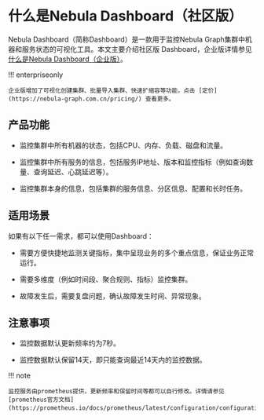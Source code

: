 # 什么是Nebula Dashboard（社区版）

Nebula Dashboard（简称Dashboard）是一款用于监控Nebula Graph集群中机器和服务状态的可视化工具。本文主要介绍社区版 Dashboard，企业版详情参见 [什么是Nebula Dashboard（企业版）](../nebula-dashboard-ent/what-is-dashboard-ent.md)。

!!! enterpriseonly

    企业版增加了可视化创建集群、批量导入集群、快速扩缩容等功能，点击 [定价](https://nebula-graph.com.cn/pricing/) 查看更多。

## 产品功能

- 监控集群中所有机器的状态，包括CPU、内存、负载、磁盘和流量。

- 监控集群中所有服务的信息，包括服务IP地址、版本和监控指标（例如查询数量、查询延迟、心跳延迟等）。
  
- 监控集群本身的信息，包括集群的服务信息、分区信息、配置和长时任务。

## 适用场景

如果有以下任一需求，都可以使用Dashboard：

- 需要方便快捷地监测关键指标，集中呈现业务的多个重点信息，保证业务正常运行。

- 需要多维度（例如时间段、聚合规则、指标）监控集群。

- 故障发生后，需要复盘问题，确认故障发生时间、异常现象。

## 注意事项

- 监控数据默认更新频率约为7秒。

- 监控数据默认保留14天，即只能查询最近14天内的监控数据。

!!! note

    监控服务由prometheus提供，更新频率和保留时间等都可以自行修改。详情请参见[prometheus官方文档](https://prometheus.io/docs/prometheus/latest/configuration/configuration/)。
